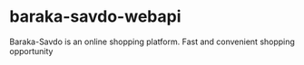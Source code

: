 # baraka-savdo-webapi
Baraka-Savdo is an online shopping platform. Fast and convenient shopping opportunity
    
   
